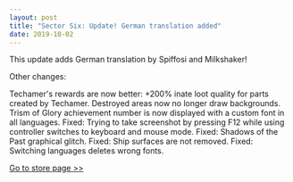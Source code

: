 ```yaml
---
layout: post
title: "Sector Six: Update! German translation added"
date: 2019-10-02
---
```


This update adds German translation by Spiffosi and Milkshaker!

Other changes:

Techamer's rewards are now better: +200% inate loot quality for parts created by Techamer.
Destroyed areas now no longer draw backgrounds.
Trism of Glory achievement number is now displayed with a custom font in all languages.
Fixed: Trying to take screenshot by pressing F12 while using controller switches to keyboard and mouse mode.
Fixed: Shadows of the Past graphical glitch.
Fixed: Ship surfaces are not removed.
Fixed: Switching languages deletes wrong fonts.

[Go to store page >>](https://store.steampowered.com/app/465020/Sector_Six/)
